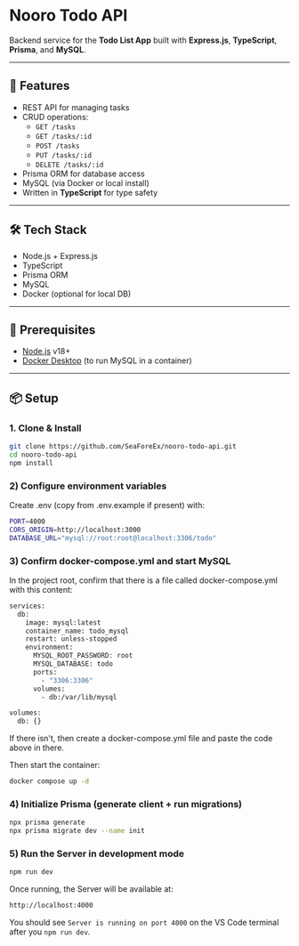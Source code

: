 # Nooro Todo API

Backend service for the **Todo List App** built with **Express.js**, **TypeScript**, **Prisma**, and **MySQL**.

---

## 🚀 Features
- REST API for managing tasks
- CRUD operations:
  - `GET /tasks`
  - `GET /tasks/:id`
  - `POST /tasks`
  - `PUT /tasks/:id`
  - `DELETE /tasks/:id`
- Prisma ORM for database access
- MySQL (via Docker or local install)
- Written in **TypeScript** for type safety

---

## 🛠 Tech Stack
- Node.js + Express.js
- TypeScript
- Prisma ORM
- MySQL
- Docker (optional for local DB)

---

## 🔑 Prerequisites
- [Node.js](https://nodejs.org/) v18+
- [Docker Desktop](https://www.docker.com/products/docker-desktop/) (to run MySQL in a container)

---

## 📦 Setup

### 1. Clone & Install
```bash
git clone https://github.com/SeaForeEx/nooro-todo-api.git
cd nooro-todo-api
npm install
```

### 2) Configure environment variables
Create .env (copy from .env.example if present) with:
```bash
PORT=4000
CORS_ORIGIN=http://localhost:3000
DATABASE_URL="mysql://root:root@localhost:3306/todo"
```

### 3) Confirm docker-compose.yml and start MySQL
In the project root, confirm that there is a file called docker-compose.yml with this content:

```bash
services:
  db:
    image: mysql:latest
    container_name: todo_mysql
    restart: unless-stopped
    environment:
      MYSQL_ROOT_PASSWORD: root
      MYSQL_DATABASE: todo
      ports:
        - "3306:3306"
      volumes:
        - db:/var/lib/mysql

volumes:
  db: {}
```

If there isn't, then create a docker-compose.yml file and paste the code above in there.

Then start the container:
```bash
docker compose up -d
```

### 4) Initialize Prisma (generate client + run migrations)
```bash
npx prisma generate
npx prisma migrate dev --name init
```

### 5) Run the Server in development mode
```bash
npm run dev
```
Once running, the Server will be available at:
```bash
http://localhost:4000
```

You should see ```Server is running on port 4000``` on the VS Code terminal after you ```npm run dev```.
